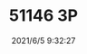 ﻿---
layout: post 
title: 51146 3P
tags: MX 51146
categories: housing-terminal
overview: 
part_number: 0529-1
thumb_img: 
small_img: static/202106/529-20210605.jpg
date: 2021/6/5 9:32:27
---




